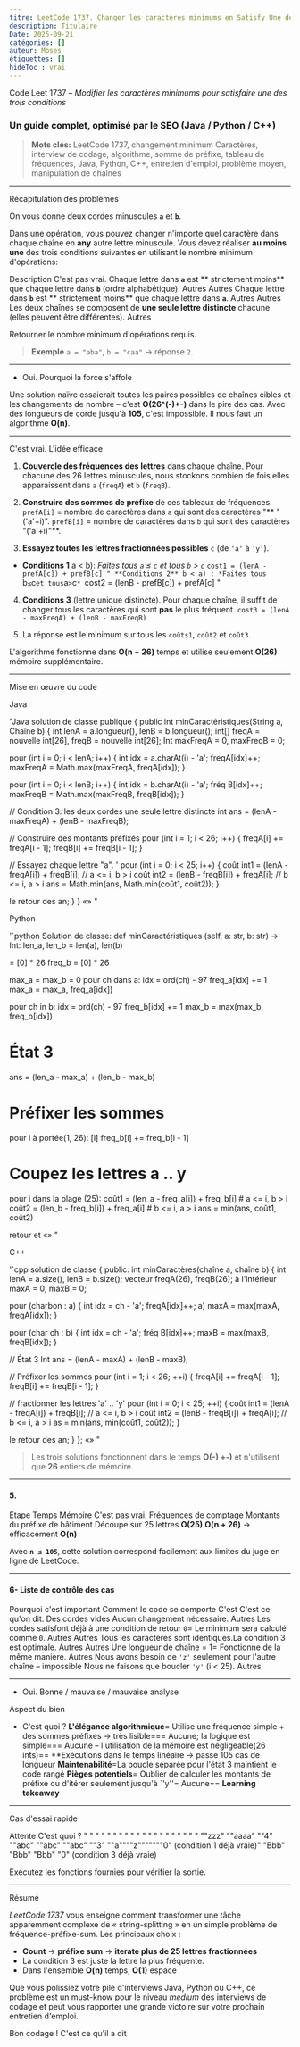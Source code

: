 ```yaml
---
titre: LeetCode 1737. Changer les caractères minimums en Satisfy Une des trois conditions -
description: Titulaire
Date: 2025-09-21
catégories: []
auteur: Moses
étiquettes: []
hideToc : vrai
---
```

Code Leet 1737 – *Modifier les caractères minimums pour satisfaire une des trois conditions*
### Un guide complet, optimisé par le SEO (Java / Python / C++)

> **Mots clés:** LeetCode 1737, changement minimum Caractères, interview de codage, algorithme, somme de préfixe, tableau de fréquences, Java, Python, C++, entretien d'emploi, problème moyen, manipulation de chaînes

---

Récapitulation des problèmes

On vous donne deux cordes minuscules **`a`** et **`b`**.

Dans une opération, vous pouvez changer n'importe quel caractère dans chaque chaîne en **any** autre lettre minuscule.
Vous devez réaliser **au moins une** des trois conditions suivantes en utilisant le nombre minimum d'opérations:

Description
C'est pas vrai.
Chaque lettre dans **`a`** est ** strictement moins** que chaque lettre dans **`b`** (ordre alphabétique). Autres
Autres Chaque lettre dans **`b`** est ** strictement moins** que chaque lettre dans **`a`**. Autres
Autres Les deux chaînes se composent de **une seule lettre distincte** chacune (elles peuvent être différentes). Autres

Retourner le nombre minimum d'opérations requis.

> **Exemple**
> `a = "aba"`, `b = "caa"` → réponse `2`.

---

- Oui. Pourquoi la force s'affole

Une solution naïve essaierait toutes les paires possibles de chaînes cibles et les changements de nombre – c'est **O(26^(-)+-)** dans le pire des cas.
Avec des longueurs de corde jusqu'à **105**, c'est impossible.
Il nous faut un algorithme **O(n)**.

---

C'est vrai. L'idée efficace

1. **Couvercle des fréquences des lettres** dans chaque chaîne.
Pour chacune des 26 lettres minuscules, nous stockons combien de fois elles apparaissent dans `a` (`freqA`) et `b` (`freqB`).

2. **Construire des sommes de préfixe** de ces tableaux de fréquences.
`prefA[i]` = nombre de caractères dans `a` qui sont des caractères "** "('a'+i)".
`prefB[i]` = nombre de caractères dans `b` qui sont des caractères "('a'+i)"**.

3. **Essayez toutes les lettres fractionnées possibles** `c` (de `'a'` à `'y'`).
- **Conditions 1** a < b):
*Faites tous `a` ≤ `c` et tous `b` > `c`*
`cost1 = (lenA - prefA[c]) + prefB[c] "
**Conditions 2** b < a) :
*Faites tous `b` ≤ `c` et tous `a` > `c`*
`cost2 = (lenB - prefB[c]) + prefA[c] "

4. **Conditions 3** (lettre unique distincte).
Pour chaque chaîne, il suffit de changer tous les caractères qui sont **pas** le plus fréquent.
`cost3 = (lenA - maxFreqA) + (lenB - maxFreqB)`

5. La réponse est le minimum sur tous les `coûts1`, `coût2` et `coût3`.

L'algorithme fonctionne dans **O(n + 26)** temps et utilise seulement **O(26)** mémoire supplémentaire.

---

Mise en œuvre du code

Java

"Java
solution de classe publique {
public int minCaractéristiques(String a, Chaîne b) {
int lenA = a.longueur(), lenB = b.longueur();
int[] freqA = nouvelle int[26], freqB = nouvelle int[26];
Int maxFreqA = 0, maxFreqB = 0;

pour (int i = 0; i < lenA; i++) {
int idx = a.charAt(i) - 'a';
freqA[idx]++;
maxFreqA = Math.max(maxFreqA, freqA[idx]);
}

pour (int i = 0; i < lenB; i++) {
int idx = b.charAt(i) - 'a';
fréq B[idx]++;
maxFreqB = Math.max(maxFreqB, freqB[idx]);
}

// Condition 3: les deux cordes une seule lettre distincte
int ans = (lenA - maxFreqA) + (lenB - maxFreqB);

// Construire des montants préfixés
pour (int i = 1; i < 26; i++) {
freqA[i] += freqA[i - 1];
freqB[i] += freqB[i - 1];
}

// Essayez chaque lettre "a". '
pour (int i = 0; i < 25; i++) {
coût int1 = (lenA - freqA[i]) + freqB[i]; // a <= i, b > i
coût int2 = (lenB - freqB[i]) + freqA[i]; // b <= i, a > i
ans = Math.min(ans, Math.min(coût1, coût2));
}

le retour des an;
}
}
«» "

Python

'`python
Solution de classe:
def minCaractéristiques (self, a: str, b: str) -> Int:
len_a, len_b = len(a), len(b)

= [0] * 26
freq_b = [0] * 26

max_a = max_b = 0
pour ch dans a:
idx = ord(ch) - 97
freq_a[idx] += 1
max_a = max_a, freq_a[idx])

pour ch in b:
idx = ord(ch) - 97
freq_b[idx] += 1
max_b = max(max_b, freq_b[idx])

# État 3
ans = (len_a - max_a) + (len_b - max_b)

# Préfixer les sommes
pour i à portée(1, 26):
[i]
freq_b[i] += freq_b[i - 1]

# Coupez les lettres a .. y
pour i dans la plage (25):
coût1 = (len_a - freq_a[i]) + freq_b[i] # a <= i, b > i
coût2 = (len_b - freq_b[i]) + freq_a[i] # b <= i, a > i
ans = min(ans, coût1, coût2)

retour et
«» "

C++

'`cpp
solution de classe {
public:
int minCaractères(chaîne a, chaîne b) {
int lenA = a.size(), lenB = b.size();
vecteur <int> freqA(26), freqB(26);
à l'intérieur maxA = 0, maxB = 0;

pour (charbon : a) {
int idx = ch - 'a';
freqA[idx]++;
a) maxA = max(maxA, freqA[idx]);
}

pour (char ch : b) {
int idx = ch - 'a';
fréq B[idx]++;
maxB = max(maxB, freqB[idx]);
}

// État 3
Int ans = (lenA - maxA) + (lenB - maxB);

// Préfixer les sommes
pour (int i = 1; i < 26; ++i) {
freqA[i] += freqA[i - 1];
freqB[i] += freqB[i - 1];
}

// fractionner les lettres 'a' .. 'y'
pour (int i = 0; i < 25; ++i) {
coût int1 = (lenA - freqA[i]) + freqB[i]; // a <= i, b > i
coût int2 = (lenB - freqB[i]) + freqA[i]; // b <= i, a > i
as = min(ans, min(coût1, coût2));
}

le retour des an;
}
};
«» "

> Les trois solutions fonctionnent dans le temps **O(-) +-)** et n'utilisent que **26** entiers de mémoire.

---

#### 5.

Étape Temps Mémoire
C'est pas vrai.
Fréquences de comptage
Montants du préfixe de bâtiment
Découpe sur 25 lettres **O(25)**
**O(n + 26)** → efficacement **O(n)**

Avec **`n ≤ 105`**, cette solution correspond facilement aux limites du juge en ligne de LeetCode.

---

#### 6- Liste de contrôle des cas

Pourquoi c'est important Comment le code se comporte C'est
C'est ce qu'on dit.
Des cordes vides Aucun changement nécessaire. Autres
Les cordes satisfont déjà à une condition de retour `0`= Le minimum sera calculé comme `0`. Autres
Autres Tous les caractères sont identiques.La condition 3 est optimale. Autres
Autres Une longueur de chaîne = 1= Fonctionne de la même manière. Autres
Nous avons besoin de `'z'` seulement pour l'autre chaîne – impossible Nous ne faisons que boucler `'y'` (i < 25). Autres

---

- Oui. Bonne / mauvaise / mauvaise analyse

Aspect du bien
- C'est quoi ?
**L'élégance algorithmique**= Utilise une fréquence simple + des sommes préfixes → très lisible=== Aucune; la logique est simple=== Aucune – l'utilisation de la mémoire est négligeable(26 ints)==
**Exécutions dans le temps linéaire → passe 105 cas de longueur
**Maintenabilité**=La boucle séparée pour l'état 3 maintient le code rangé
**Pièges potentiels**= Oublier de calculer les montants de préfixe ou d'itérer seulement jusqu'à `'y''= Aucune==
**Learning takeaway**

---

Cas d'essai rapide

Attente
C'est quoi ?
" " " " " " " " " " " " " " " " " " " "
""zzz" ""aaaa" ""4"
""abc" ""abc" ""abc" ""3"
""a""""z"""""""0" (condition 1 déjà vraie)"
"Bbb" "Bbb" "Bbb" "0" (condition 3 déjà vraie)

Exécutez les fonctions fournies pour vérifier la sortie.

---

Résumé

*LeetCode 1737* vous enseigne comment transformer une tâche apparemment complexe de « string-splitting » en un simple problème de fréquence-préfixe-sum.
Les principaux choix :

- **Count** → **préfixe sum** → **iterate plus de 25 lettres fractionnées**
- La condition 3 est juste la lettre la plus fréquente.
- Dans l'ensemble **O(n)** temps, **O(1)** espace

Que vous polissiez votre pile d'interviews Java, Python ou C++, ce problème est un must-know pour le niveau *medium* des interviews de codage et peut vous rapporter une grande victoire sur votre prochain entretien d'emploi.

Bon codage ! C'est ce qu'il a dit